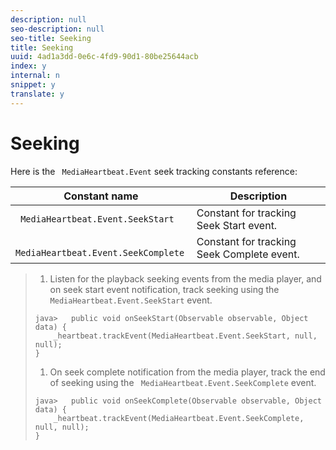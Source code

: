 ```yaml
---
description: null
seo-description: null
seo-title: Seeking
title: Seeking
uuid: 4ad1a3dd-0e6c-4fd9-90d1-80be25644acb
index: y
internal: n
snippet: y
translate: y
---
```


# Seeking

Here is the ` MediaHeartbeat.Event` seek tracking constants reference: 



|  Constant name  | Description  |
|---|---|
|  ` MediaHeartbeat.Event.SeekStart`  | Constant for tracking Seek Start event.  |
|  ` MediaHeartbeat.Event.SeekComplete`  | Constant for tracking Seek Complete event.  |


>1. Listen for the playback seeking events from the media player, and on seek start event notification, track seeking using the ` MediaHeartbeat.Event.SeekStart` event.
>
>   ```
>   java>   public void onSeekStart(Observable observable, Object data) {  
>       _heartbeat.trackEvent(MediaHeartbeat.Event.SeekStart, null, null); 
>   }
>   ```
>
>1. On seek complete notification from the media player, track the end of seeking using the ` MediaHeartbeat.Event.SeekComplete` event.
>
>   ```
>   java>   public void onSeekComplete(Observable observable, Object data) {  
>       _heartbeat.trackEvent(MediaHeartbeat.Event.SeekComplete, null, null); 
>   }
>   ```
>
